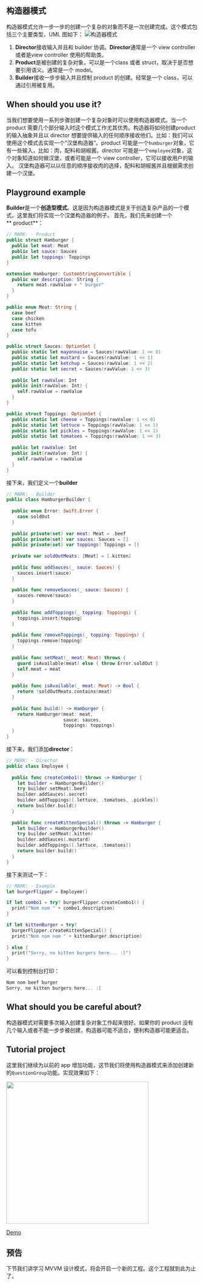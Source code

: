 ## 构造器模式
构造器模式允许一步一步的创建一个复杂的对象而不是一次创建完成。这个模式包括三个主要类型，UML 图如下：
![构造器模式](http://ohg2bgicd.bkt.clouddn.com/1538746972.png)
1. **Director**接收输入并且和 builder 协调。**Director**通常是一个 view controller或者是view controller 使用的帮助类。
2. **Product**是被创建的复杂对象，可以是一个class 或者 struct，取决于是否想要引用语义。通常是一个 model。
3. **Builder**接收一步步输入并且控制 product 的创建。经常是一个 class，可以通过引用被复用。

## When should you use it?

当我们想要使用一系列步骤创建一个复杂对象时可以使用构造器模式。当一个 product 需要几个部分输入时这个模式工作尤其优秀。构造器将如何创建product 的输入抽象并且以 director 想要提供输入的任何顺序接收他们。比如：我们可以使用这个模式去实现一个”汉堡构造器”。product 可能是一个`humburger`对象，它有一些输入，比如：肉，配料和胡椒酱。director 可能是一个`employee`对象，这个对象知道如何做汉堡，或者可能是一个 view controller，它可以接收用户的输入。
汉堡构造器可以以任意的顺序接收肉的选择，配料和胡椒酱并且根据需求创建一个汉堡。

## Playground example

**Builder**是一个**创造型模式**。这是因为构造器模式是关于创造复杂产品的一个模式。这里我们将实现一个汉堡构造器的例子。
首先，我们先来创建一个** product**：
```swift
// MARK: - Product
public struct Hamburger {
  public let meat: Meat
  public let sauce: Sauces
  public let toppings: Toppings
}

extension Hamburger: CustomStringConvertible {
  public var description: String {
    return meat.rawValue + " burger"
  }
}

public enum Meat: String {
  case beef
  case chicken
  case kitten
  case tofu
}

public struct Sauces: OptionSet {
  public static let mayonnaise = Sauces(rawValue: 1 << 0)
  public static let mustard = Sauces(rawValue: 1 << 1)
  public static let ketchup = Sauces(rawValue: 1 << 2)
  public static let secret = Sauces(rawValue: 1 << 3)
  
  public let rawValue: Int
  public init(rawValue: Int) {
    self.rawValue = rawValue
  }
}

public struct Toppings: OptionSet {
  public static let cheese = Toppings(rawValue: 1 << 0)
  public static let lettuce = Toppings(rawValue: 1 << 1)
  public static let pickles = Toppings(rawValue: 1 << 2)
  public static let tomatoes = Toppings(rawValue: 1 << 3)
  
  public let rawValue: Int
  public init(rawValue: Int) {
    self.rawValue = rawValue
  }
}
```
接下来，我们定义一个**builder**
```swift
// MARK: - Builder
public class HamburgerBuilder {
  
  public enum Error: Swift.Error {
    case soldOut
  }
  
  public private(set) var meat: Meat = .beef
  public private(set) var sauces: Sauces = []
  public private(set) var toppings: Toppings = []
  
  private var soldOutMeats: [Meat] = [.kitten]
  
  public func addSauces(_ sauce: Sauces) {
    sauces.insert(sauce)
  }
  
  public func removeSauces(_ sauce: Sauces) {
    sauces.remove(sauce)
  }
  
  public func addToppings(_ topping: Toppings) {
    toppings.insert(topping)
  }
  
  public func removeToppings(_ topping: Toppings) {
    toppings.remove(topping)
  }
  
  public func setMeat(_ meat: Meat) throws {
    guard isAvailable(meat) else { throw Error.soldOut }
    self.meat = meat
  }
  
  public func isAvailable(_ meat: Meat) -> Bool {
    return !soldOutMeats.contains(meat)
  }
  
  public func build() -> Hamburger {
    return Hamburger(meat: meat,
                     sauce: sauces,
                     toppings: toppings)
  }
}
```
接下来，我们添加**director**：
```swift
// MARK: - Director
public class Employee {
  
  public func createCombo1() throws -> Hamburger {
    let builder = HamburgerBuilder()
    try builder.setMeat(.beef)
    builder.addSauces(.secret)
    builder.addToppings([.lettuce, .tomatoes, .pickles])
    return builder.build()
  }
  
  public func createKittenSpecial() throws -> Hamburger {
    let builder = HamburgerBuilder()
    try builder.setMeat(.kitten)
    builder.addSauces(.mustard)
    builder.addToppings([.lettuce, .tomatoes])
    return builder.build()
  }
}
```
接下来测试一下：
```swift
// MARK: - Example
let burgerFlipper = Employee()

if let combo1 = try? burgerFlipper.createCombo1() {
  print("Nom nom " + combo1.description)
}

if let kittenBurger = try?
  burgerFlipper.createKittenSpecial() {
  print("Nom nom nom " + kittenBurger.description)
  
} else {
  print("Sorry, no kitten burgers here... :[")
}

```
可以看到控制台打印：
```swift
Nom nom beef burger
Sorry, no kitten burgers here... :[
```

## What should you be careful about?

构造器模式对需要多次输入创建复杂对象工作起来很好。如果你的 product 没有几个输入或者不能一步步被创建，构造器可能不适合，便利构造器可能更适合。

## Tutorial project 

这里我们继续为以前的 app 增加功能，这节我们将使用构造器模式来添加创建新的`QuestionGroup`功能。实现效果如下：

<img src="http://ohg2bgicd.bkt.clouddn.com/Builder.gif" width="375px" />

[Demo](https://github.com/zhangdongpo/LearnDesignPattern/tree/Builder)
## 预告
下节我们讲学习 MVVM 设计模式，将会开启一个新的工程。这个工程就到此为止了。

